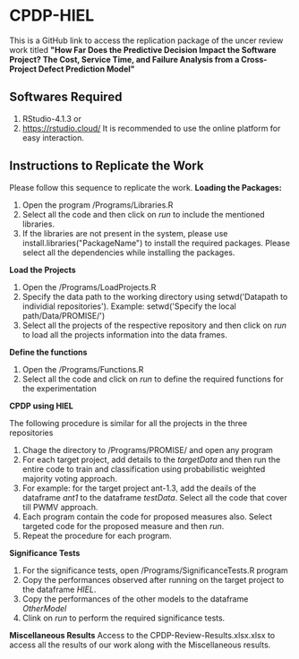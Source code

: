 # CPDP-HIEL
This is a GitHub link to access the replication package of the uncer review work titled **"How Far Does the Predictive Decision Impact the Software Project? The Cost, Service Time, and Failure Analysis from a Cross-Project Defect Prediction Model"** 


Softwares Required
-----------------------------------

1. RStudio-4.1.3 or
2. https://rstudio.cloud/ 
   It is recommended to use the online platform for easy interaction.


Instructions to Replicate the Work
-----------------------------------
Please follow this sequence to replicate the work.
**Loading the Packages:**
1. Open the program /Programs/Libraries.R
2. Select all the code and then click on _run_ to include the mentioned libraries.
3. If the libraries are not present in the system, please use install.libraries("PackageName") to install the required packages. Please select all the dependencies while installing the packages.

**Load the Projects**
1. Open the /Programs/LoadProjects.R
2. Specify the data path to the working directory using setwd('Datapath to individial repositories'). Example: setwd('Specify the local path/Data/PROMISE/')
3. Select all the projects of the respective repository and then click on _run_ to load all the projects information into the data frames.

**Define the functions**
1. Open the /Programs/Functions.R
2. Select all the code and click on _run_ to define the required functions for the experimentation

**CPDP using HIEL**

The following procedure is similar for all the projects in the three repositories
1. Chage the directory to /Programs/PROMISE/ and open any program
2. For each target project, add details to the _targetData_ and then run the entire code to train and classification using probabilistic weighted majority voting approach.
3. For example: for the target project ant-1.3, add the deails of the dataframe _ant1_ to the dataframe _testData_. Select all the code that cover till PWMV approach.
4. Each program contain the code for proposed measures also. Select targeted code for the proposed measure and then _run_.
5. Repeat the procedure for each program.

**Significance Tests**
1. For the significance tests, open /Programs/SignificanceTests.R program
2. Copy the performances observed after running on the target project to the dataframe _HIEL_.
3. Copy the performances of the other models to the dataframe _OtherModel_
4. Clink on _run_ to perform the required significance tests.

**Miscellaneous Results**
Access to the CPDP-Review-Results.xlsx.xlsx to access all the results of our work along with the Miscellaneous results.
